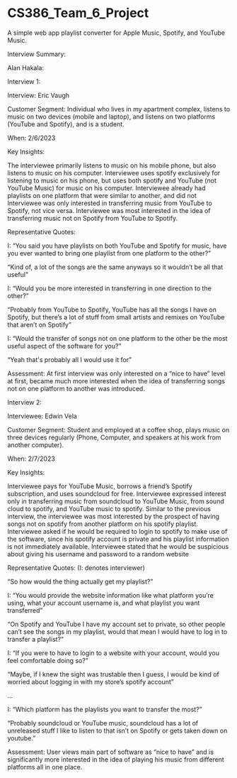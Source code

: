 # CS386_Team_6_Project
A simple web app playlist converter for Apple Music, Spotify, and YouTube Music.



Interview Summary: 

Alan Hakala:

Interview 1:

Interview: Eric Vaugh

Customer Segment: Individual who lives in my apartment complex, listens to music on two devices (mobile and laptop), and listens on two platforms (YouTube and Spotify), and is a student.

When: 2/6/2023

Key Insights:

The interviewee primarily listens to music on his mobile phone, but also listens to music on his computer.
Interviewee uses spotify exclusively for listening to music on his phone, but uses both spotify and YouTube (not YouTube Music) for music on his computer.
Interviewee already had playlists on one platform that were similar to another, and did not 
Interviewee was only interested in transferring music from YouTube to Spotify, not vice versa. 
Interviewee was most interested in the idea of transferring music not on Spotify from YouTube to Spotify.

Representative Quotes:

I: “You said you have playlists on both YouTube and Spotify for music, have you ever wanted to bring one playlist from one platform to the other?”

“Kind of, a lot of the songs are the same anyways so it wouldn’t be all that useful”

I: “Would you be more interested in transferring in one direction to the other?”

“Probably from YouTube to Spotify, YouTube has all the songs I have on Spotify, but there’s a lot of stuff from small artists and remixes on YouTube that aren’t on Spotify”

I: “Would the transfer of songs not on one platform to the other be the most useful aspect of the software for you?”

“Yeah that's probably all I would use it for”

Assessment: At first interview was only interested on a “nice to have” level at first, became much more interested when the idea of transferring songs not on one platform to another was introduced.

Interview 2:

Interviewee: Edwin Vela

Customer Segment: Student and employed at a coffee shop, plays music on three devices regularly (Phone, Computer, and speakers at his work from another computer). 

When: 2/7/2023

Key Insights:

Interviewee pays for YouTube Music, borrows a friend’s Spotify subscription, and uses soundcloud for free. 
Interviewee expressed interest only in transferring music from soundcloud to YouTube Music, from sound cloud to spotify, and YouTube music to spotify. 
Similar to the previous interview, the interviewee was most interested by the prospect of having songs not on spotify from another platform on his spotify playlist.
Interviewee asked if he would be required to login to spotify to make use of the software, since his spotify account is private and his playlist information is not immediately available.
Interviewee stated that he would be suspicious about giving his username and password to a random website

Representative Quotes: (I: denotes interviewer)

“So how would the thing actually get my playlist?”

I: “You would provide the website information like what platform you’re using, what your account username is, and what playlist you want transferred”

“On Spotify and YouTube I have my account set to private, so other people can’t see the songs in my playlist, would that mean I would have to log in to transfer a playlist?”

I: “If you were to have to login to a website with your account, would you feel comfortable doing so?”

“Maybe, if I knew the sight was trustable then I guess, I would be kind of worried about logging in with my store’s spotify account”

…

I: “Which platform has the playlists you want to transfer the most?”

“Probably soundcloud or YouTube music, soundcloud has a lot of unreleased stuff I like to listen to that isn’t on Spotify or gets taken down on youtube.”

Assessment: User views main part of software as “nice to have” and is significantly more interested in the idea of playing his music from different platforms all in one place.

